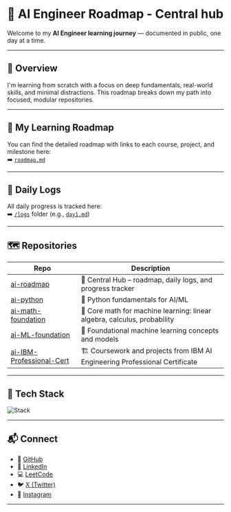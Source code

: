 

# 🧠 AI Engineer Roadmap - Central hub

Welcome to my **AI Engineer learning journey** — documented in public, one day at a time.

---

## 📍 Overview

I'm learning from scratch with a focus on deep fundamentals, real-world skills, and minimal distractions. This roadmap breaks down my path into focused, modular repositories.

---
## 🧭 My Learning Roadmap

You can find the detailed roadmap with links to each course, project, and milestone here:  
➡️ [`roadmap.md`](roadmap.md)

---

## 📅 Daily Logs

All daily progress is tracked here:  
➡️ [`/logs`](logs/) folder (e.g., [`day1.md`](logs/day1.md))

---

## 🗺️ Repositories

| Repo | Description |
|------|-------------|
| [ai-roadmap](https://github.com/GaneshBorse/ai-roadmap) | 🧠 Central Hub – roadmap, daily logs, and progress tracker |
| [ai-python](https://github.com/GaneshBorse/ai-python) | 🐍 Python fundamentals for AI/ML |
| [ai-math-foundation](https://github.com/GaneshBorse/ai-math-foundation) | 📐 Core math for machine learning: linear algebra, calculus, probability |
| [ai-ML-foundation](https://github.com/GaneshBorse/ai-ML-foundation) | 🤖 Foundational machine learning concepts and models |
| [ai-IBM-Professional-Cert](https://github.com/GaneshBorse/ai-IBM-Professional-Cert) | 🏗️ Coursework and projects from IBM AI Engineering Professional Certificate |

---

## 🧩 Tech Stack

<img src="https://skillicons.dev/icons?i=python,cpp,git,vscode,linux,scikit-learn,tensorflow&perline=8" alt="Stack" />

---

## 📬 Connect

- 🐙 [GitHub](https://github.com/GaneshBorse)
- 💬 [LinkedIn](https://www.instagram.com/code.ganesh.borse_/ )
- 💻 [LeetCode](https://leetcode.com/your-id/)  
- 🐦 [X (Twitter)]( https://x.com/geekanex )  
- 📸 [Instagram]( https://www.linkedin.com/in/geekanex/)
---

